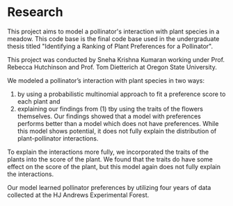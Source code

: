 # Research

This project aims to model a pollinator's interaction with plant species in a meadow. This code base is the final code base used in the undergraduate thesis titled "Identifying a Ranking of Plant Preferences for a Pollinator".

This project was conducted by Sneha Krishna Kumaran working under Prof. Rebecca Hutchinson and Prof. Tom Dietterich at Oregon State University. 

We modeled a pollinator’s interaction with plant species in two ways: 
  1. by using a probabilistic multinomial approach to fit a preference score to each plant and 
  2. explaining our findings from (1) tby using the traits of the flowers themselves. 
Our findings showed that a model with preferences performs better than a model which does not have preferences. While this model shows potential, it does not fully explain the distribution of plant-pollinator interactions. 

To explain the interactions more fully, we incorporated the traits of the plants into the score of the plant. We found that the traits do have some effect on the score of the plant, but this model again does not fully explain the interactions.

Our model learned pollinator preferences by utilizing four years of data collected at the HJ Andrews Experimental Forest.
